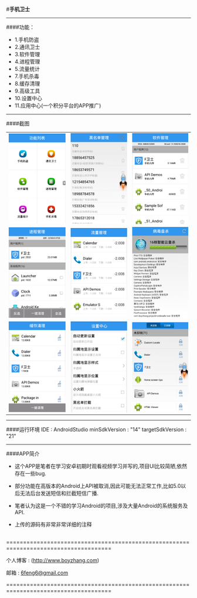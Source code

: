 #__手机卫士__
***
####功能：
- 	1.手机防盗
-	2.通讯卫士
-	3.软件管理
-	4.进程管理
-	5.流量统计
-	7.手机杀毒
-	8.缓存清理
-	9.高级工具
-	10.设置中心
-	11.应用中心(一个积分平台的APP推广)

***
####截图
<table>
<tr>
<td><img src='https://github.com/paifeng/resource/blob/master/2016-03-12_220600.png' /></td>
<td><img src='https://github.com/paifeng/resource/blob/master/2016-03-12_231356.png' /></td>
<td><img src='https://github.com/paifeng/resource/blob/master/2016-03-12_232235.png' /></td>
</tr>
<tr>
<td><img src='https://github.com/paifeng/resource/blob/master/2016-03-12_232254.png' /></td>
<td><img src='https://github.com/paifeng/resource/blob/master/2016-03-12_232308.png' /></td>
<td><img src='https://github.com/paifeng/resource/blob/master/2016-03-12_232336.png' /></td>
</tr>
<tr>
<td><img src='https://github.com/paifeng/resource/blob/master/2016-03-12_232353.png' /></td>
<td><img src='https://github.com/paifeng/resource/blob/master/2016-03-12_232422.png' /></td>
<td><img src='https://github.com/paifeng/resource/blob/master/2016-03-12_232522.png' /></td>
</tr>
</table>

***
####运行环境
		IDE : AndroidStudio
		minSdkVersion : "14"
		targetSdkVersion : "21"
***
####APP简介
>
-	这个APP是笔者在学习安卓初期时观看视频学习并写的,项目UI比较简陋,依然存在一些bug.
>
-	部分功能在高版本的Android上API被取消,因此可能无法正常工作,比如5.0以后无法后台发送短信和拦截短信广播.
>
-	笔者认为这是一个不错的学习Android的项目,涉及大量Android的系统服务及API.
>
-	上传的源码有非常非常详细的注释


##
=====================================================================================

个人博客 : (http://www.boyzhang.com) 
 
邮箱	 : 6feng6@gmail.com

=====================================================================================